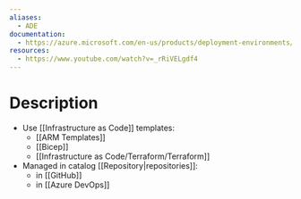 ```yaml
---
aliases:
  - ADE
documentation:
  - https://azure.microsoft.com/en-us/products/deployment-environments/
resources:
  - https://www.youtube.com/watch?v=_rRiVELgdf4
---
```

# Description
- Use [[Infrastructure as Code]] templates:
	- [[ARM Templates]]
	- [[Bicep]]
	- [[Infrastructure as Code/Terraform/Terraform]]
- Managed in catalog [[Repository|repositories]]:
	- in [[GitHub]]
	- in [[Azure DevOps]]